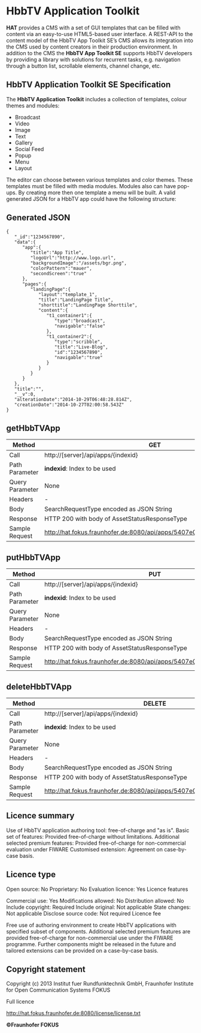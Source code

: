 HbbTV Application Toolkit
==============

**HAT** provides a CMS with a set of GUI templates that can be filled with content via an easy-to-use HTML5-based user interface. A REST-API to the content model of the HbbTV App Toolkit SE’s CMS allows its integration into the CMS used by content creators in their production environment. In addition to the CMS the **HbbTV App Toolkit SE** supports HbbTV developers by providing a library with solutions for recurrent tasks, e.g. navigation through a button list, scrollable elements, channel change, etc.


HbbTV Application Toolkit SE Specification
--------------
The **HbbTV Application Toolkit** includes a collection of templates, colour themes and modules:

- Broadcast
- Video
- Image
- Text
- Gallery
- Social Feed
- Popup
- Menu
- Layout

The editor can choose between various templates and color themes. These templates must be filled with media modules. Modules also can have pop-ups. By creating more then one template a menu will be built. A valid generated JSON for a HbbTV app could have the following structure:


Generated JSON
--------------
```
{
   "_id":"1234567890",
   "data":{
      "app":{
         "title":"App Title",
         "logoUrl":"http://www.logo.url",
         "backgroundImage":"/assets/bgr.png",
         "colorPattern":"mauer",
         "secondScreen":"true"
      },
      "pages":{
         "landingPage":{
            "layout":"template_1",
            "title":"LandingPage Title",
            "shorttitle":"LandingPage Shorttile",
            "content":{
               "t1_container1":{
                  "type":"broadcast",
                  "navigable":"false"
               },
               "t1_container2":{
                  "type":"scribble",
                  "title":"Live-Blog",
                  "id":"1234567890",
                  "navigable":"true"
               }
            }
         }
      }
   },
   "title":"",
   "__v":0,
   "alterationDate":"2014-10-29T06:48:28.814Z",
   "creationDate":"2014-10-27T02:00:58.543Z"
}
```

getHbbTVApp
--------------

Method                  | GET
-------------           | -------------
Call                    | http://[server]/api/apps/{indexid}
Path Parameter          | **indexid**: Index to be used
Query Parameter         | None
Headers                 | -
Body                    | SearchRequestType encoded as JSON String
Response                | HTTP 200 with body of AssetStatusResponseType
Sample Request          | http://hat.fokus.fraunhofer.de:8080/api/apps/5407e03d36d96e7456771d98

putHbbTVApp
--------------

Method                  | PUT
-------------           | -------------
Call                    | http://[server]/api/apps/{indexid}
Path Parameter          | **indexid**: Index to be used
Query Parameter         | None
Headers                 | -
Body                    | SearchRequestType encoded as JSON String
Response                | HTTP 200 with body of AssetStatusResponseType
Sample Request          | http://hat.fokus.fraunhofer.de:8080/api/apps/5407e03d36d96e7456771d98

deleteHbbTVApp
--------------
  
Method                  | DELETE
-------------           | -------------
Call                    | http://[server]/api/apps/{indexid}
Path Parameter          | **indexid**: Index to be used
Query Parameter         | None
Headers                 | -
Body                    | SearchRequestType encoded as JSON String
Response                | HTTP 200 with body of AssetStatusResponseType
Sample Request          | http://hat.fokus.fraunhofer.de:8080/api/apps/5407e03d36d96e7456771d98



Licence summary
--------------

Use of HbbTV application authoring tool: free-of-charge and "as is". Basic set of features: Provided free-of-charge without limitations. Additional selected premium features: Provided free-of-charge for non-commercial evaluation under FIWARE Customised extension: Agreement on case-by-case basis.

Licence type
--------------

Open source: No
Proprietary: No
Evaluation licence: Yes
Licence features

Commercial use: Yes
Modifications allowed: No
Distribution allowed: No
Include copyright: Required
Include original: Not applicable
State changes: Not applicable
Disclose source code: Not required
Licence fee

Free use of authoring environment to create HbbTV applications with specified subset of components. Additional selected premium features are provided free-of-charge for non-commercial use under the FIWARE programme. Further components might be released in the future and tailored extensions can be provided on a case-by-case basis.

Copyright statement
--------------

Copyright (c) 2013 Institut fuer Rundfunktechnik GmbH, Fraunhofer Institute for Open Communication Systems FOKUS

Full licence

http://hat.fokus.fraunhofer.de:8080/license/license.txt

**©Fraunhofer FOKUS**